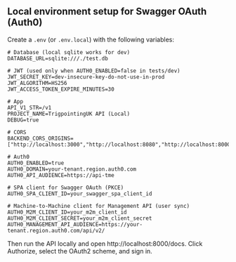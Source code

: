 ## Local environment setup for Swagger OAuth (Auth0)

Create a `.env` (or `.env.local`) with the following variables:

```
# Database (local sqlite works for dev)
DATABASE_URL=sqlite:///./test.db

# JWT (used only when AUTH0_ENABLED=false in tests/dev)
JWT_SECRET_KEY=dev-insecure-key-do-not-use-in-prod
JWT_ALGORITHM=HS256
JWT_ACCESS_TOKEN_EXPIRE_MINUTES=30

# App
API_V1_STR=/v1
PROJECT_NAME=TrigpointingUK API (Local)
DEBUG=true

# CORS
BACKEND_CORS_ORIGINS=["http://localhost:3000","http://localhost:8080","http://localhost:8000"]

# Auth0
AUTH0_ENABLED=true
AUTH0_DOMAIN=your-tenant.region.auth0.com
AUTH0_API_AUDIENCE=https://api-tme

# SPA client for Swagger OAuth (PKCE)
AUTH0_SPA_CLIENT_ID=your_swagger_spa_client_id

# Machine-to-Machine client for Management API (user sync)
AUTH0_M2M_CLIENT_ID=your_m2m_client_id
AUTH0_M2M_CLIENT_SECRET=your_m2m_client_secret
AUTH0_MANAGEMENT_API_AUDIENCE=https://your-tenant.region.auth0.com/api/v2/
```

Then run the API locally and open http://localhost:8000/docs. Click Authorize, select the OAuth2 scheme, and sign in.
